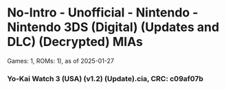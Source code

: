 # No-Intro - Unofficial - Nintendo - Nintendo 3DS (Digital) (Updates and DLC) (Decrypted) MIAs
Games: 1, ROMs: 1), as of 2025-01-27
### Yo-Kai Watch 3 (USA) (v1.2) (Update).cia, CRC: c09af07b
